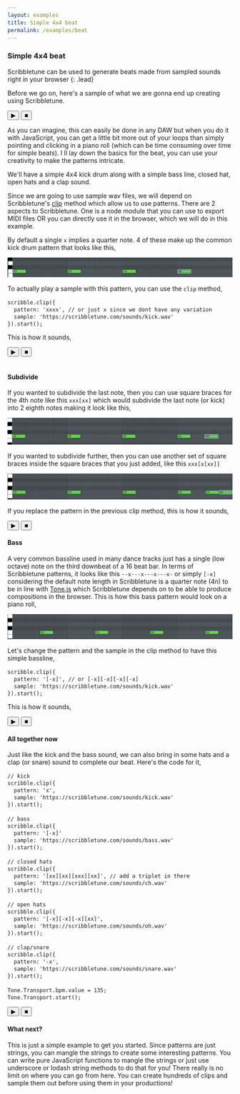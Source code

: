 ```yaml
---
layout: examples
title: Simple 4x4 beat
permalink: /examples/beat
--- 
```


### Simple 4x4 beat
Scribbletune can be used to generate beats made from sampled sounds right in your browser
{: .lead}

Before we go on, here's a sample of what we are gonna end up creating using Scribbletune.

<div>
  <button class="btnStartAll">&#9654;</button>
  <button class="btnStopAll">&#9632;</button>
</div>

As you can imagine, this can easily be done in any DAW but when you do it with JavaScript, you can get a little bit more out of your loops than simply pointing and clicking in a piano roll (which can be time consuming over time for simple beats). I ll lay down the basics for the beat, you can use your creativity to make the patterns intricate.

We'll have a simple 4x4 kick drum along with a simple bass line, closed hat, open hats and a clap sound.

Since we are going to use sample wav files, we will depend on Scribbletune's [clip](/documentation/core/clip) method which allow us to use patterns. There are 2 aspects to Scribbletune. One is a node module that you can use to export MIDI files OR you can directly use it in the browser, which we will do in this example. 

By default a single `x` implies a quarter note. 4 of these make up the common kick drum pattern that looks like this,

![Quarter notes](/images/x.png)

To actually play a sample with this pattern, you can use the `clip` method,

```
scribble.clip({
  pattern: 'xxxx', // or just x since we dont have any variation
  sample: 'https://scribbletune.com/sounds/kick.wav'
}).start();
```

This is how it sounds, 

<div>
  <button id="btnStartX">&#9654;</button>
  <button class="btnStopAll">&#9632;</button>
</div>

<br>

#### Subdivide
If you wanted to subdivide the last note, then you can use square braces for the 4th note like this `xxx[xx]` which would subdivide the last note (or kick) into 2 eighth notes making it look like this,

![Quarter notes](/images/x2.png)

If you wanted to subdivide further, then you can use another set of square braces inside the square braces that you just added, like this `xxx[x[xx]]`

![Quarter notes](/images/x3.png)

If you replace the pattern in the previous clip method, this is how it sounds, 

<div>
  <button id="btnStartX3">&#9654;</button>
  <button class="btnStopAll">&#9632;</button>
</div>

#### Bass

A very common bassline used in many dance tracks just has a single (low octave) note on the third downbeat of a 16 beat bar. In terms of Scribbletune patterns, it looks like this `--x---x---x---x-` or simply `[-x]` considering the default note length in Scribbletune is a quarter note (4n) to be in line with [Tone.js](https://tonejs.github.io/) which Scribbletune depends on to be able to produce compositions in the browser. This is how this bass pattern would look on a piano roll,

![Quarter notes](/images/-x.png)

Let's change the pattern and the sample in the clip method to have this simple bassline,


```
scribble.clip({
  pattern: '[-x]', // or [-x][-x][-x][-x]
  sample: 'https://scribbletune.com/sounds/kick.wav'
}).start();
```

This is how it sounds, 

<div>
  <button id="btnStartBass">&#9654;</button>
  <button class="btnStopAll">&#9632;</button>
</div>

#### All together now

Just like the kick and the bass sound, we can also bring in some hats and a clap (or snare) sound to complete our beat. Here's the code for it,

```
// kick
scribble.clip({
  pattern: 'x',
  sample: 'https://scribbletune.com/sounds/kick.wav'
}).start();

// bass
scribble.clip({
  pattern: '[-x]'
  sample: 'https://scribbletune.com/sounds/bass.wav'
}).start();

// closed hats
scribble.clip({
  pattern: '[xx][xx][xxx][xx]', // add a triplet in there
  sample: 'https://scribbletune.com/sounds/ch.wav'
}).start();

// open hats
scribble.clip({
  pattern: '[-x][-x][-x][xx]',
  sample: 'https://scribbletune.com/sounds/oh.wav'
}).start();

// clap/snare
scribble.clip({
  pattern: '-x',
  sample: 'https://scribbletune.com/sounds/snare.wav'
}).start();

Tone.Transport.bpm.value = 135;
Tone.Transport.start();
```

<div>
  <button class="btnStartAll">&#9654;</button>
  <button class="btnStopAll">&#9632;</button>
</div>

#### What next?

This is just a simple example to get you started. Since patterns are just strings, you can mangle the strings to create some interesting patterns. You can write pure JavaScript functions to mangle the strings or just use underscore or lodash string methods to do that for you! There really is no limit on where you can go from here. You can create hundreds of clips and sample them out before using them in your productions!

<script src="/js/beat.js"></script>